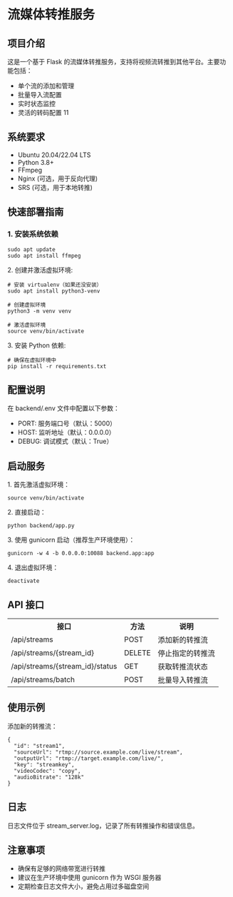 # 流媒体转推服务

## 项目介绍
这是一个基于 Flask 的流媒体转推服务，支持将视频流转推到其他平台。主要功能包括：

* 单个流的添加和管理
* 批量导入流配置
* 实时状态监控
* 灵活的转码配置
11

## 系统要求
* Ubuntu 20.04/22.04 LTS
* Python 3.8+
* FFmpeg
* Nginx (可选，用于反向代理)
* SRS (可选，用于本地转推)

## 快速部署指南

### 1. 安装系统依赖

<pre><code>sudo apt update
sudo apt install ffmpeg
</code></pre>

<p>2. 创建并激活虚拟环境:</p>

<pre><code># 安装 virtualenv（如果还没安装）
sudo apt install python3-venv

# 创建虚拟环境
python3 -m venv venv

# 激活虚拟环境
source venv/bin/activate
</code></pre>

<p>3. 安装 Python 依赖:</p>

<pre><code># 确保在虚拟环境中
pip install -r requirements.txt
</code></pre>

<h2>配置说明</h2>
<p>在 backend/.env 文件中配置以下参数：
<ul>
  <li>PORT: 服务端口号（默认：5000）</li>
  <li>HOST: 监听地址（默认：0.0.0.0）</li>
  <li>DEBUG: 调试模式（默认：True）</li>
</ul>

<h2>启动服务</h2>
<p>1. 首先激活虚拟环境：</p>
<pre><code>source venv/bin/activate
</code></pre>

<p>2. 直接启动：</p>
<pre><code>python backend/app.py
</code></pre>

<p>3. 使用 gunicorn 启动（推荐生产环境使用）：</p>
<pre><code>gunicorn -w 4 -b 0.0.0.0:10088 backend.app:app
</code></pre>

<p>4. 退出虚拟环境：</p>
<pre><code>deactivate
</code></pre>

<h2>API 接口</h2>
<table>
  <tr>
    <th>接口</th>
    <th>方法</th>
    <th>说明</th>
  </tr>
  <tr>
    <td>/api/streams</td>
    <td>POST</td>
    <td>添加新的转推流</td>
  </tr>
  <tr>
    <td>/api/streams/{stream_id}</td>
    <td>DELETE</td>
    <td>停止指定的转推流</td>
  </tr>
  <tr>
    <td>/api/streams/{stream_id}/status</td>
    <td>GET</td>
    <td>获取转推流状态</td>
  </tr>
  <tr>
    <td>/api/streams/batch</td>
    <td>POST</td>
    <td>批量导入转推流</td>
  </tr>
</table>

<h2>使用示例</h2>
<p>添加新的转推流：</p>
<pre><code>{
  "id": "stream1",
  "sourceUrl": "rtmp://source.example.com/live/stream",
  "outputUrl": "rtmp://target.example.com/live/",
  "key": "streamkey",
  "videoCodec": "copy",
  "audioBitrate": "128k"
}
</code></pre>

<h2>日志</h2>
<p>
日志文件位于 stream_server.log，记录了所有转推操作和错误信息。
</p>

<h2>注意事项</h2>
<ul>
  <li>确保有足够的网络带宽进行转推</li>
  <li>建议在生产环境中使用 gunicorn 作为 WSGI 服务器</li>
  <li>定期检查日志文件大小，避免占用过多磁盘空间</li>
</ul>
</p>
